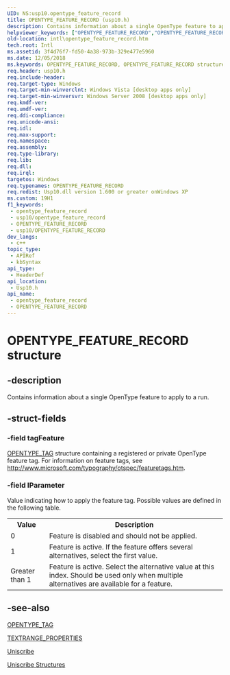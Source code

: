 ```yaml
---
UID: NS:usp10.opentype_feature_record
title: OPENTYPE_FEATURE_RECORD (usp10.h)
description: Contains information about a single OpenType feature to apply to a run.
helpviewer_keywords: ["OPENTYPE_FEATURE_RECORD","OPENTYPE_FEATURE_RECORD structure [Internationalization for Windows Applications]","_win32_OPENTYPE_FEATURE_RECORD","intl.opentype_feature_record","usp10/OPENTYPE_FEATURE_RECORD"]
old-location: intl\opentype_feature_record.htm
tech.root: Intl
ms.assetid: 3f4d76f7-fd50-4a38-973b-329e477e5960
ms.date: 12/05/2018
ms.keywords: OPENTYPE_FEATURE_RECORD, OPENTYPE_FEATURE_RECORD structure [Internationalization for Windows Applications], _win32_OPENTYPE_FEATURE_RECORD, intl.opentype_feature_record, usp10/OPENTYPE_FEATURE_RECORD
req.header: usp10.h
req.include-header: 
req.target-type: Windows
req.target-min-winverclnt: Windows Vista [desktop apps only]
req.target-min-winversvr: Windows Server 2008 [desktop apps only]
req.kmdf-ver: 
req.umdf-ver: 
req.ddi-compliance: 
req.unicode-ansi: 
req.idl: 
req.max-support: 
req.namespace: 
req.assembly: 
req.type-library: 
req.lib: 
req.dll: 
req.irql: 
targetos: Windows
req.typenames: OPENTYPE_FEATURE_RECORD
req.redist: Usp10.dll version 1.600 or greater onWindows XP
ms.custom: 19H1
f1_keywords:
 - opentype_feature_record
 - usp10/opentype_feature_record
 - OPENTYPE_FEATURE_RECORD
 - usp10/OPENTYPE_FEATURE_RECORD
dev_langs:
 - c++
topic_type:
 - APIRef
 - kbSyntax
api_type:
 - HeaderDef
api_location:
 - Usp10.h
api_name:
 - opentype_feature_record
 - OPENTYPE_FEATURE_RECORD
---
```


# OPENTYPE_FEATURE_RECORD structure


## -description

Contains information about a single OpenType feature to apply to a run.

## -struct-fields

### -field tagFeature

<a href="/windows/desktop/Intl/opentype-tag">OPENTYPE_TAG</a> structure containing a registered or private OpenType feature tag. For information on feature tags, see <a href="/typography/opentype/spec/featuretags">http://www.microsoft.com/typography/otspec/featuretags.htm</a>.

### -field lParameter

Value indicating how to apply the feature tag. Possible values are defined in the following table.

<table>
<tr>
<th>Value</th>
<th>Description</th>
</tr>
<tr>
<td>0</td>
<td>Feature is disabled and should not be applied.</td>
</tr>
<tr>
<td>1</td>
<td>Feature is active. If the feature offers several alternatives, select the first value.</td>
</tr>
<tr>
<td>Greater than 1</td>
<td>Feature is active. Select the alternative value at this index. Should be used only when multiple alternatives are available for a feature.</td>
</tr>
</table>

## -see-also

<a href="/windows/desktop/Intl/opentype-tag">OPENTYPE_TAG</a>



<a href="/windows/desktop/api/usp10/ns-usp10-textrange_properties">TEXTRANGE_PROPERTIES</a>



<a href="/windows/desktop/Intl/uniscribe">Uniscribe</a>



<a href="/windows/desktop/Intl/uniscribe-structures">Uniscribe Structures</a>

